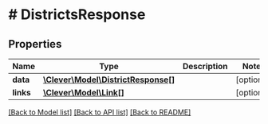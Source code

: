 # # DistrictsResponse

## Properties

Name | Type | Description | Notes
------------ | ------------- | ------------- | -------------
**data** | [**\Clever\Model\DistrictResponse[]**](DistrictResponse.md) |  | [optional]
**links** | [**\Clever\Model\Link[]**](Link.md) |  | [optional]

[[Back to Model list]](../../README.md#models) [[Back to API list]](../../README.md#endpoints) [[Back to README]](../../README.md)
